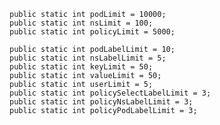 	public static int podLimit = 10000;
	public static int nsLimit = 100;
	public static int policyLimit = 5000;
	
	public static int podLabelLimit = 10;
	public static int nsLabelLimit = 5;
	public static int keyLimit = 50;
	public static int valueLimit = 50;
	public static int userLimit = 5;
	public static int policySelectLabelLimit = 3;
	public static int policyNsLabelLimit = 3;
	public static int policyPodLabelLimit = 3;